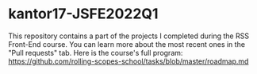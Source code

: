 # kantor17-JSFE2022Q1
This repository contains a part of the projects I completed during the RSS Front-End course. You can learn more about the most recent ones in the "Pull requests" tab.
Here is the course's full program: https://github.com/rolling-scopes-school/tasks/blob/master/roadmap.md
